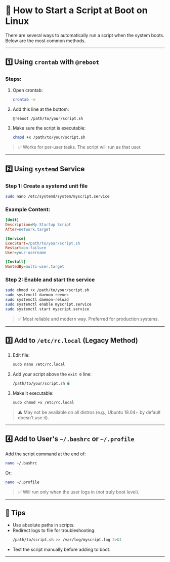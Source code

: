 # 🚀 How to Start a Script at Boot on Linux

There are several ways to automatically run a script when the system boots. Below are the most common methods.

---

## 1️⃣ Using `crontab` with `@reboot`

### Steps:

1. Open crontab:
   ```bash
   crontab -e
   ```

2. Add this line at the bottom:
   ```bash
   @reboot /path/to/your/script.sh
   ```

3. Make sure the script is executable:
   ```bash
   chmod +x /path/to/your/script.sh
   ```

> ✅ Works for per-user tasks. The script will run as that user.

---

## 2️⃣ Using `systemd` Service

### Step 1: Create a systemd unit file

```bash
sudo nano /etc/systemd/system/myscript.service
```

### Example Content:

```ini
[Unit]
Description=My Startup Script
After=network.target

[Service]
ExecStart=/path/to/your/script.sh
Restart=on-failure
User=your-username

[Install]
WantedBy=multi-user.target
```

### Step 2: Enable and start the service

```bash
sudo chmod +x /path/to/your/script.sh
sudo systemctl daemon-reexec
sudo systemctl daemon-reload
sudo systemctl enable myscript.service
sudo systemctl start myscript.service
```

> ✅ Most reliable and modern way. Preferred for production systems.

---

## 3️⃣ Add to `/etc/rc.local` (Legacy Method)

1. Edit file:
   ```bash
   sudo nano /etc/rc.local
   ```

2. Add your script above the `exit 0` line:
   ```bash
   /path/to/your/script.sh &
   ```

3. Make it executable:
   ```bash
   sudo chmod +x /etc/rc.local
   ```

> ⚠️ May not be available on all distros (e.g., Ubuntu 18.04+ by default doesn't use it).

---

## 4️⃣ Add to User's `~/.bashrc` or `~/.profile`

Add the script command at the end of:

```bash
nano ~/.bashrc
```

Or:

```bash
nano ~/.profile
```

> ✅ Will run only when the user logs in (not truly boot level).

---

## 🧠 Tips

- Use absolute paths in scripts.
- Redirect logs to file for troubleshooting:
  ```bash
  /path/to/script.sh >> /var/log/myscript.log 2>&1
  ```
- Test the script manually before adding to boot.

---
